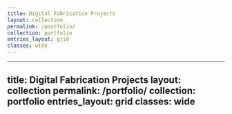 ```yaml
---
title: Digital Fabrication Projects
layout: collection
permalink: /portfolio/
collection: portfolio
entries_layout: grid
classes: wide
---
```



---
title: Digital Fabrication Projects
layout: collection
permalink: /portfolio/
collection: portfolio
entries_layout: grid
classes: wide
---
